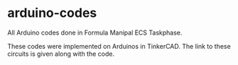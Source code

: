# arduino-codes
All Arduino codes done in Formula Manipal ECS Taskphase.

These codes were implemented on Arduinos in TinkerCAD.
The link to these circuits is given along with the code.
